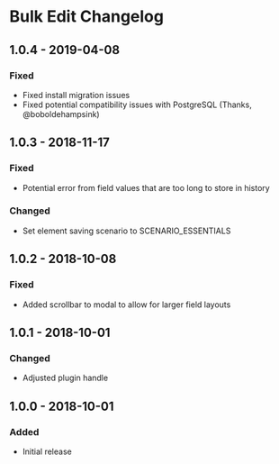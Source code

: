 # Bulk Edit Changelog

## 1.0.4 - 2019-04-08
### Fixed
- Fixed install migration issues
- Fixed potential compatibility issues with PostgreSQL (Thanks, @boboldehampsink)

## 1.0.3 - 2018-11-17
### Fixed
- Potential error from field values that are too long to store in history
### Changed
- Set element saving scenario to SCENARIO_ESSENTIALS

## 1.0.2 - 2018-10-08
### Fixed
- Added scrollbar to modal to allow for larger field layouts

## 1.0.1 - 2018-10-01
### Changed
- Adjusted plugin handle

## 1.0.0 - 2018-10-01
### Added
- Initial release
